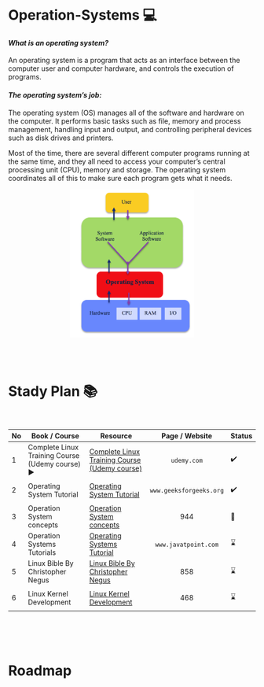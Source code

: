 # Operation-Systems  💻 
#### _What is an operating system?_ 
An operating system is a program that acts as an interface between the computer user and computer hardware, and controls the execution of programs.

#### _The operating system’s job:_ 
The operating system (OS) manages all of the software and hardware on the computer. It performs basic tasks such as file, memory and process management, handling input and output, and controlling peripheral devices such as disk drives and printers.

Most of the time, there are several different computer programs running at the same time, and they all need to access your computer’s central processing unit (CPU), memory and storage. The operating system coordinates all of this to make sure each program gets what it needs.

<p align="center">
     <img src="https://github.com/abbos0123/Operation-Systems/blob/main/images/os-image-1.png" alt="OS IMAGE" style="height: 50%; width:50%;"/>
</p>
<br/>
<br/>

# Stady Plan 📚 

<br/>

|No|Book / Course|Resource|Page / Website|Status|
|--|----|--------|----|------|
|1|Complete Linux Training Course (Udemy course) :arrow_forward:|[Complete Linux Training Course (Udemy course)](https://www.udemy.com/course/complete-linux-training-course-to-get-your-dream-it-job/)|<p align="center"> ```udemy.com```</p>|:heavy_check_mark:|
|2|Operating System Tutorial|[Operating System Tutorial](https://www.geeksforgeeks.org/operating-systems/?ref=ghm)|<p align="center">  ```www.geeksforgeeks.org```</p>|:heavy_check_mark:|
|3| Operation System concepts |[Operation System concepts](https://github.com/abbos0123/Operation-Systems/tree/main/Operating%20System%20Concepts)|<p align="center">944 </p>|:book:|
|4|Operation Systems Tutorials|[Operating Systems Tutorial](https://www.javatpoint.com/operating-system)|<p align="center"> ```www.javatpoint.com``` </p>|:hourglass:|
|5|Linux Bible By Christopher Negus |[Linux Bible By Christopher Negus](https://github.com/abbos0123/Operation-Systems/tree/main/Linux%20Bible%20By%20Christopher%20Negus)|<p align="center">858 </p>|:hourglass:|
|6|Linux Kernel Development|[Linux Kernel Development](https://github.com/abbos0123/Operation-Systems/tree/main/Linux%20Kernel%20Development%2C%203rd%20Edition)|<p align="center">468</p>|:hourglass:|
    
<br />
<br />
<br />

# Roadmap 
